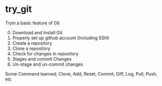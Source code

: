# try_git

Tryin a basic feature of Git <br>

0. Download and Install Git
1. Properly set up github account (Including SSH)
2. Create a repository
3. Clone a repository
4. Check for changes in repository
5. Stages and commit Changes
6. Un-stage and un-commit changes

Some Command learned;
Clone, Add, Reset, Commit, Diff, Log, Pull, Push, etc
